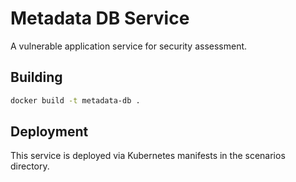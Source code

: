 # Metadata DB Service

A vulnerable application service for security assessment.

## Building

```bash
docker build -t metadata-db .
```

## Deployment

This service is deployed via Kubernetes manifests in the scenarios directory.

